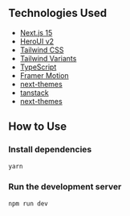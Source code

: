 ## Technologies Used

- [Next.js 15](https://nextjs.org/docs/getting-started)
- [HeroUI v2](https://heroui.com/)
- [Tailwind CSS](https://tailwindcss.com/)
- [Tailwind Variants](https://tailwind-variants.org)
- [TypeScript](https://www.typescriptlang.org/)
- [Framer Motion](https://www.framer.com/motion/)
- [next-themes](https://github.com/pacocoursey/next-themes)
- [tanstack](https://tanstack.com/query/latest/docs/framework/react/overview)
- [next-themes](https://github.com/pacocoursey/next-themes)

## How to Use

### Install dependencies

```bash
yarn
```

### Run the development server

```bash
npm run dev
```
